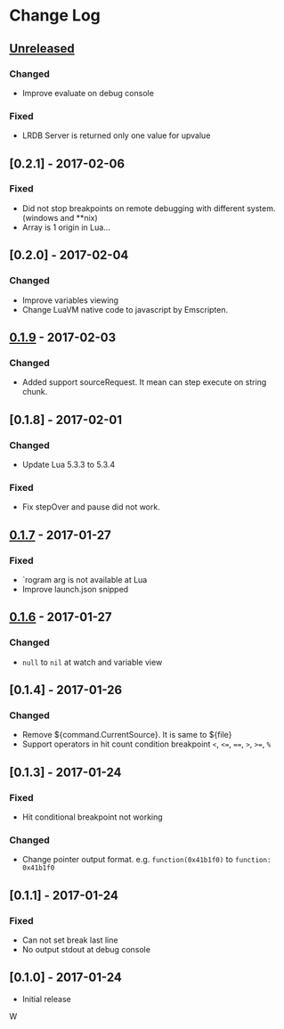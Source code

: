 # Change Log


## [Unreleased]
### Changed
- Improve evaluate on debug console
### Fixed
- LRDB Server is returned only one value for upvalue

## [0.2.1] - 2017-02-06
### Fixed
- Did not stop breakpoints on remote debugging with different system. (windows and **nix)
- Array is 1 origin in Lua...

## [0.2.0] - 2017-02-04
### Changed
- Improve variables viewing
- Change LuaVM native code to javascript by Emscripten.
## [0.1.9] - 2017-02-03
### Changed
- Added support sourceRequest. It mean can step execute on string chunk.

## [0.1.8] - 2017-02-01
### Changed
- Update Lua 5.3.3 to 5.3.4
### Fixed
- Fix stepOver and pause did not work.

## [0.1.7] - 2017-01-27
### Fixed
- `rogram arg is not available at Lua
- Improve launch.json snipped

## [0.1.6] - 2017-01-27
### Changed
- ``null`` to ``nil`` at watch and variable view

## [0.1.4] - 2017-01-26
### Changed
- Remove ${command.CurrentSource}. It is same to ${file}
- Support operators in hit count condition breakpoint ``<``, ``<=``, ``==``, ``>``, ``>=``, ``%``

## [0.1.3] - 2017-01-24
### Fixed
- Hit conditional breakpoint not working
### Changed
- Change pointer output format. e.g. ``function(0x41b1f0)`` to ``function: 0x41b1f0``

## [0.1.1] - 2017-01-24
### Fixed
- Can not set break last line
- No output stdout at debug console

## [0.1.0] - 2017-01-24
- Initial release

[Unreleased]: https://github.com/satoren/LRDB/compare/v0.2.2...HEAD
[0.2.2]: https://github.com/satoren/LRDB/compare/v0.2.0...0.2.2
[0.1.9]: https://github.com/satoren/LRDB/compare/v0.1.9...0.2.0
[0.1.9]: https://github.com/satoren/LRDB/compare/0.1.7...v0.1.9
[0.1.7]: https://github.com/satoren/LRDB/compare/0.1.6...0.1.7
[0.1.6]: https://github.com/satoren/LRDB/compare/0.1.4...0.1.6
W
